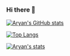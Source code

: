 ### Hi there 👋

[![Aryan's GitHub stats](https://github-readme-stats.vercel.app/api?username=aryandayal)](https://github.com/anuraghazra/github-readme-stats)

[![Top Langs](https://github-readme-stats.vercel.app/api/top-langs/?username=aryandayal&layout=compact)](https://github.com/anuraghazra/github-readme-stats)

[![Aryan's stats](https://github-readme-stats.vercel.app/api/wakatime?username=willianrod)](https://github.com/anuraghazra/github-readme-stats)
